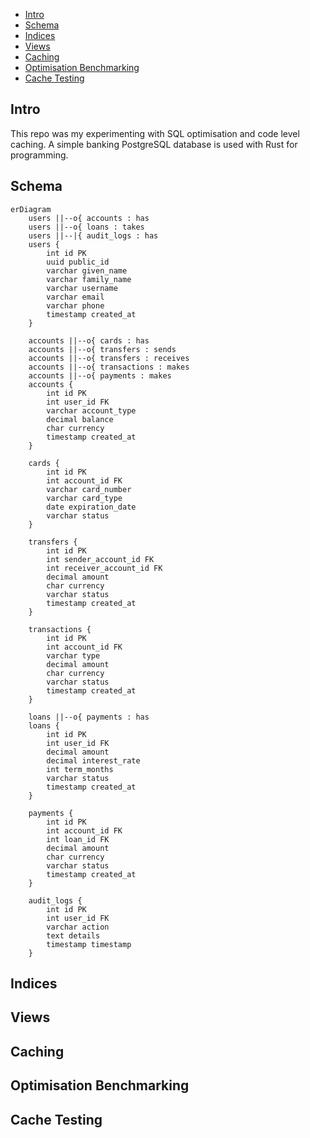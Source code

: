 - [Intro](#intro)
- [Schema](#schema)
- [Indices](#indices)
- [Views](#views)
- [Caching](#caching)
- [Optimisation Benchmarking](#optimisation-benchmarking)
- [Cache Testing](#cache-testing)

## Intro
This repo was my experimenting with SQL optimisation and code level caching.
A simple banking PostgreSQL database is used with Rust for programming.

## Schema
```mermaid
erDiagram
    users ||--o{ accounts : has
    users ||--o{ loans : takes
    users ||--|{ audit_logs : has
    users {
        int id PK
        uuid public_id
        varchar given_name
        varchar family_name
        varchar username
        varchar email
        varchar phone
        timestamp created_at
    }

    accounts ||--o{ cards : has
    accounts ||--o{ transfers : sends
    accounts ||--o{ transfers : receives
    accounts ||--o{ transactions : makes
    accounts ||--o{ payments : makes
    accounts {
        int id PK
        int user_id FK
        varchar account_type
        decimal balance
        char currency
        timestamp created_at
    }

    cards {
        int id PK
        int account_id FK
        varchar card_number
        varchar card_type
        date expiration_date
        varchar status
    }

    transfers {
        int id PK
        int sender_account_id FK
        int receiver_account_id FK
        decimal amount
        char currency
        varchar status
        timestamp created_at
    }

    transactions {
        int id PK
        int account_id FK
        varchar type
        decimal amount
        char currency
        varchar status
        timestamp created_at
    }

    loans ||--o{ payments : has
    loans {
        int id PK
        int user_id FK
        decimal amount
        decimal interest_rate
        int term_months
        varchar status
        timestamp created_at
    }

    payments {
        int id PK
        int account_id FK
        int loan_id FK
        decimal amount
        char currency
        varchar status
        timestamp created_at
    }

    audit_logs {
        int id PK
        int user_id FK
        varchar action
        text details
        timestamp timestamp
    }
```
## Indices
## Views
## Caching
## Optimisation Benchmarking
## Cache Testing
